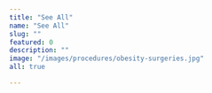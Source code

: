 ```yaml
---
title: "See All"
name: "See All"
slug: ""
featured: 0
description: ""
image: "/images/procedures/obesity-surgeries.jpg"
all: true

---
```

